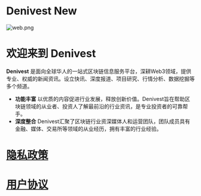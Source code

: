 # Denivest New

![web.png](https://www.deinvest.com/web.png?)

# 欢迎来到 Denivest

**Denivest**  是面向全球华人的一站式区块链信息服务平台，深耕Web3领域，提供专业、权威的新闻资讯。设立快讯、深度报道、项目研究、行情分析、数据挖掘等多个频道。
- **功能丰富**  以优质的内容促进行业发展，释放创新价值。Denivest旨在帮助区块链领域的从业者、投资人了解最前沿的行业资讯，是专业投资者的可靠帮手。
- **深度整合**  Denivest汇聚了区块链行业资深媒体人和运营团队，团队成员具有金融、媒体、交易所等领域的从业经历，拥有丰富的行业经验。



# [隐私政策](https://www.deinvest.com/privacy-policy)

# [用户协议](https://www.deinvest.com/user_agreement)
